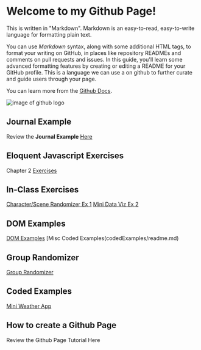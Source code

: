 # Welcome to my Github Page!

This is written in "Markdown". Markdown is an easy-to-read, easy-to-write language for formatting plain text. 

You can use *Markdown* syntax, along with some additional HTML tags, to format your writing on GitHub, in places like repository READMEs and comments on pull requests and issues. In this guide, you'll learn some advanced formatting features by creating or editing a README for your GitHub profile. This is a language we can use a on github to further curate and guide users through your page. 

You can learn more from the [Github Docs](https://docs.github.com/en/get-started/writing-on-github/getting-started-with-writing-and-formatting-on-github/basic-writing-and-formatting-syntax). 

![image of github logo](https://cdn-icons-png.flaticon.com/256/25/25231.png)

## Journal Example

Review the **Journal Example** [Here](journal/8.19.25.md)

## Eloquent Javascript Exercises

Chapter 2 [Exercises](eloquent_js/2_0/index.html)

## In-Class Exercises

[Character/Scene Randomizer Ex 1](exercises/characterRandomizer/index.html)
[Mini Data Viz Ex 2](exercises/miniDataViz/index.html)

## DOM Examples

[DOM Examples](DOM/index.html)
[Misc Coded Examples(codedExamples/readme.md)

## Group Randomizer

[Group Randomizer](randomGroupMaker/index.html)

## Coded Examples

[Mini Weather App](https://tyl3r.xyz/ixd_2025/codedExamples/miniWeatherApp/index.html)

## How to create a Github Page

Review the Github Page Tutorial Here
